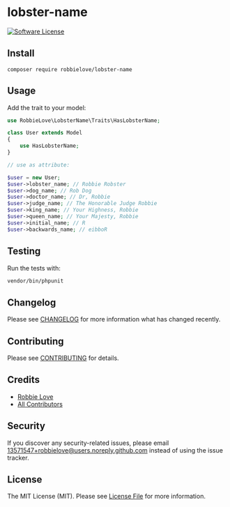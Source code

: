 # lobster-name

[![Software License](https://img.shields.io/badge/license-MIT-brightgreen.svg?style=flat-square)](LICENSE.md)

## Install
`composer require robbielove/lobster-name`

## Usage
Add the trait to your model:
```php
use RobbieLove\LobsterName\Traits\HasLobsterName;

class User extends Model
{
    use HasLobsterName;
}

// use as attribute:

$user = new User;
$user->lobster_name; // Robbie Robster
$user->dog_name; // Rob Dog
$user->doctor_name; // Dr, Robbie
$user->judge_name; // The Honorable Judge Robbie
$user->king_name; // Your Highness, Robbie
$user->queen_name; // Your Majesty, Robbie
$user->initial_name; // R
$user->backwards_name; // eibboR
```

## Testing
Run the tests with:

``` bash
vendor/bin/phpunit
```

## Changelog
Please see [CHANGELOG](CHANGELOG.md) for more information what has changed recently.

## Contributing
Please see [CONTRIBUTING](CONTRIBUTING.md) for details.

## Credits

- [Robbie Love](https://github.com/robbielove)
- [All Contributors](https://github.com/robbielove/lobster-name/contributors)

## Security
If you discover any security-related issues, please email 13571547+robbielove@users.noreply.github.com instead of using the issue tracker.

## License
The MIT License (MIT). Please see [License File](/LICENSE.md) for more information.